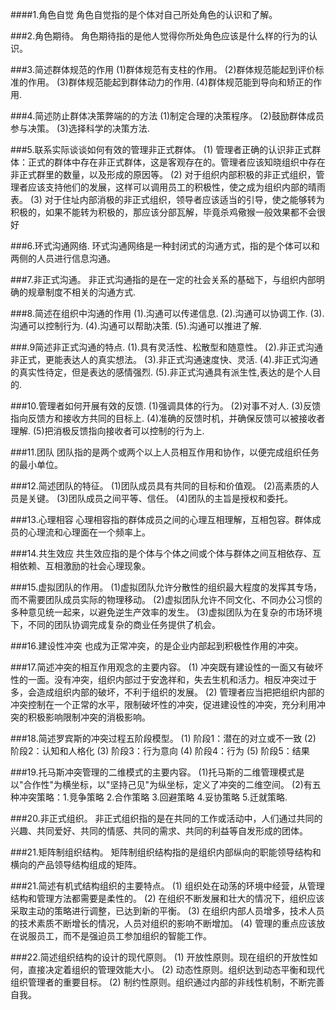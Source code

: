 ####1.角色自觉
角色自觉指的是个体对自己所处角色的认识和了解。

###2.角色期待。
角色期待指的是他人觉得你所处角色应该是什么样的行为的认识。

###3.简述群体规范的作用
(1)群体规范有支柱的作用。
(2)群体规范能起到评价标准的作用。
(3)群体规范能起到群体动力的作用.
(4)群体规范能到导向和矫正的作用.

###4.简述防止群体决策弊端的的方法
(1)制定合理的决策程序。
(2)鼓励群体成员参与决策。
(3)选择科学的决策方法.

###5.联系实际谈谈如何有效的管理非正式群体。
(1) 管理者正确的认识非正式群体：正式的群体中存在非正式群体，这是客观存在的。管理者应该知晓组织中存在非正式群里的数量，以及形成的原因等。
(2) 对于组织内部积极的非正式组织，管理者应该支持他们的发展，这样可以调用员工的积极性，使之成为组织内部的晴雨表。
(3) 对于住址内部消极的非正式组织，领导者应该适当的引导，使之能够转为积极的，如果不能转为积极的，那应该分部瓦解，毕竟杀鸡儆猴一般效果都不会很好

###6.环式沟通网络.
环式沟通网络是一种封闭式的沟通方式，指的是个体可以和两侧的人员进行信息沟通。

###7.非正式沟通。
非正式沟通指的是在一定的社会关系的基础下，与组织内部明确的规章制度不相关的沟通方式.

###8.简述在组织中沟通的作用
(1).沟通可以传递信息.
(2).沟通可以协调工作.
(3).沟通可以控制行为.
(4).沟通可以帮助决策.
(5).沟通可以推进了解.

###.9简述非正式沟通的特点.
(1).具有灵活性、松散型和随意性。
(2).非正式沟通非正式，更能表达人的真实想法。
(3).非正式沟通速度快、灵活.
(4).非正式沟通的真实性待定，但是表达的感情强烈.
(5).非正式沟通具有派生性,表达的是个人目的.

###10.管理者如何开展有效的反馈.
(1)强调具体的行为。
(2)对事不对人.
(3)反馈指向反馈方和接收方共同的目标上.
(4)准确的反馈时机，并确保反馈可以被接收者理解.
(5)把消极反馈指向接收者可以控制的行为上.

###11.团队
团队指的是两个或两个以上人员相互作用和协作，以便完成组织任务的最小单位。

###12.简述团队的特征。
(1)团队成员具有共同的目标和价值观。
(2)高素质的人员是关键。
(3)团队成员之间平等、信任。
(4)团队的主旨是授权和委托。

###13.心理相容
心理相容指的群体成员之间的心理互相理解，互相包容。群体成员的心理流和心理面在一个频率上。

###14.共生效应
共生效应指的是个体与个体之间或个体与群体之间互相依存、互相依赖、互相激励的社会心理现象。

###15.虚拟团队的作用。
(1)虚拟团队允许分散性的组织最大程度的发挥其专场，而不需要团队成员实际的物理移动。
(2)虚拟团队允许不同文化、不同办公习惯的多种意见统一起来，以避免逆生产效率的发生。
(3)虚拟团队为在复杂的市场环境下，不同的团队协调完成复杂的商业任务提供了机会。

###16.建设性冲突
也成为正常冲突，的是企业内部起到积极性作用的冲突。

###17.简述冲突的相互作用观念的主要内容。
(1) 冲突既有建设性的一面又有破坏性的一面。没有冲突，组织内部过于安逸祥和，失去生机和活力。相反冲突过于多，会造成组织内部的破坏，不利于组织的发展。
(2) 管理者应当把把组织内部的冲突控制在一个正常的水平，限制破坏性的冲突，促进建设性的冲突，充分利用冲突的积极影响限制冲突的消极影响。

###18.简述罗宾斯的冲突过程五阶段模型。
(1) 阶段1：潜在的对立或不一致
(2) 阶段2：认知和人格化
(3) 阶段3：行为意向
(4) 阶段4：行为
(5) 阶段5：结果

###19.托马斯冲突管理的二维模式的主要内容。
(1)托马斯的二维管理模式是以"合作性"为横坐标，以"坚持己见"为纵坐标，定义了冲突的二维空间。
(2)有五种冲突策略：1.竞争策略 2.合作策略 3.回避策略 4.妥协策略 5.迁就策略.

###20.非正式组织。
非正式组织指的是在共同的工作或活动中，人们通过共同的兴趣、共同爱好、共同的情感、共同的需求、共同的利益等自发形成的团体。

###21.矩阵制组织结构。
矩阵制组织结构指的是组织内部纵向的职能领导结构和横向的产品领导结构组成的矩阵。

###21.简述有机式结构组织的主要特点。
(1) 组织处在动荡的环境中经营，从管理结构和管理方法都需要是柔性的。
(2) 在组织不断发展和壮大的情况下，组织应该采取主动的策略进行调整，已达到新的平衡。
(3) 在组织内部人员增多，技术人员的技术素质不断增长的情况，人员对组织的影响不断增加。
(4) 管理的重点应该放在说服员工，而不是强迫员工参加组织的智能工作。

###22.简述组织结构的设计的现代原则。
(1) 开放性原则。现在组织的开放性如何，直接决定着组织的管理效能大小。
(2) 动态性原则。组织达到动态平衡和现代组织管理者的重要目标。
(2) 制约性原则。组织通过内部的非线性机制，不断完善自我。
